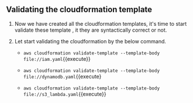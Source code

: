 ## Validating the cloudformation template

1. Now we have created all the cloudformation templates, it's time to start validate these template , it they are syntactically correct or not.

2. Let start validating the cloudformation by the below command.

	- `aws cloudformation validate-template --template-body file://iam.yaml`{{execute}}

	- `aws cloudformation validate-template --template-body file://dynamodb.yaml`{{execute}

	- `aws cloudformation validate-template --template-body file://s3_lambda.yaml`{{execute}}

	
